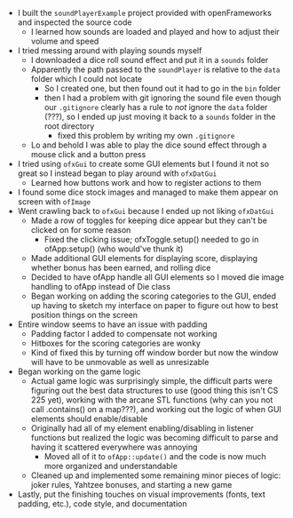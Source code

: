 * I built the `soundPlayerExample` project provided with openFrameworks and inspected the source code
    * I learned how sounds are loaded and played and how to adjust their volume and speed
* I tried messing around with playing sounds myself
    * I downloaded a dice roll sound effect and put it in a `sounds` folder
    * Apparently the path passed to the `soundPlayer` is relative to the `data` folder which I could not locate
        * So I created one, but then found out it had to go in the `bin` folder
        * then I had a problem with git ignoring the sound file even though our `.gitignore` clearly has a rule to _not_ ignore the `data` folder (???), so I ended up just moving it back to a `sounds` folder in the root directory
            * fixed this problem by writing my own `.gitignore`
    * Lo and behold I was able to play the dice sound effect through a mouse click and a button press
* I tried using `ofxGui` to create some GUI elements but I found it not so great so I instead began to play around with `ofxDatGui`
    * Learned how buttons work and how to register actions to them
* I found some dice stock images and managed to make them appear on screen with `ofImage`
* Went crawling back to `ofxGui` because I ended up not liking `ofxDatGui`
    * Made a row of toggles for keeping dice appear but they can't be clicked on for some reason
        * Fixed the clicking issue; ofxToggle.setup() needed to go in ofApp:setup() (who would've thunk it)
    * Made additional GUI elements for displaying score, displaying whether bonus has been earned, and rolling dice
    * Decided to have ofApp handle all GUI elements so I moved die image handling to ofApp instead of Die class
    * Began working on adding the scoring categories to the GUI, ended up having to sketch my interface on paper to figure out how to best position things on the screen
* Entire window seems to have an issue with padding
    * Padding factor I added to compensate not working
    * Hitboxes for the scoring categories are wonky
    * Kind of fixed this by turning off window border but now the window will have to be unmovable as well as unresizable
* Began working on the game logic
    * Actual game logic was surprisingly simple, the difficult parts were figuring out the best data structures to use (good thing this isn't CS 225 yet), working with the arcane STL functions (why can you not call .contains() on a map???), and working out the logic of when GUI elements should enable/disable
    * Originally had all of my element enabling/disabling in listener functions but realized the logic was becoming difficult to parse and having it scattered everywhere was annoying
        * Moved all of it to `ofApp::update()` and the code is now much more organized and understandable
    * Cleaned up and implemented some remaining minor pieces of logic: joker rules, Yahtzee bonuses, and starting a new game
* Lastly, put the finishing touches on visual improvements (fonts, text padding, etc.), code style, and documentation
